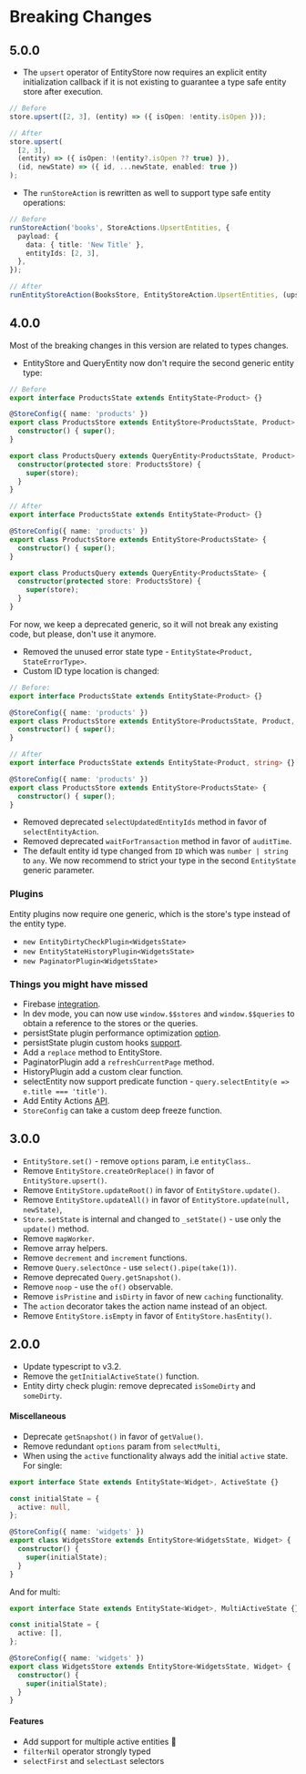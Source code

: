 # Breaking Changes

## 5.0.0

- The `upsert` operator of EntityStore now requires an explicit entity initialization callback if it is not
  existing to guarantee a type safe entity store after execution.

```ts
// Before
store.upsert([2, 3], (entity) => ({ isOpen: !entity.isOpen }));
```

```ts
// After
store.upsert(
  [2, 3],
  (entity) => ({ isOpen: !(entity?.isOpen ?? true) }),
  (id, newState) => ({ id, ...newState, enabled: true })
);
```

- The `runStoreAction` is rewritten as well to support type safe entity operations:

```ts
// Before
runStoreAction('books', StoreActions.UpsertEntities, {
  payload: {
    data: { title: 'New Title' },
    entityIds: [2, 3],
  },
});
```

```ts
// After
runEntityStoreAction(BooksStore, EntityStoreAction.UpsertEntities, (upsert) => upsert([2, 3], { title: 'New Title' }, (id, newState) => ({ id, ...newState, price: 0 })));
```

## 4.0.0

Most of the breaking changes in this version are related to types changes.

- EntityStore and QueryEntity now don't require the second generic entity type:

```ts
// Before
export interface ProductsState extends EntityState<Product> {}

@StoreConfig({ name: 'products' })
export class ProductsStore extends EntityStore<ProductsState, Product> {
  constructor() { super();
}

export class ProductsQuery extends QueryEntity<ProductsState, Product> {
  constructor(protected store: ProductsStore) {
    super(store);
  }
}

// After
export interface ProductsState extends EntityState<Product> {}

@StoreConfig({ name: 'products' })
export class ProductsStore extends EntityStore<ProductsState> {
  constructor() { super();
}

export class ProductsQuery extends QueryEntity<ProductsState> {
  constructor(protected store: ProductsStore) {
    super(store);
  }
}
```

For now, we keep a deprecated generic, so it will not break any existing code, but please, don't use it anymore.

- Removed the unused error state type - `EntityState<Product, StateErrorType>`.
- Custom ID type location is changed:

```ts
// Before:
export interface ProductsState extends EntityState<Product> {}

@StoreConfig({ name: 'products' })
export class ProductsStore extends EntityStore<ProductsState, Product, string> {
  constructor() { super();
}

// After
export interface ProductsState extends EntityState<Product, string> {}

@StoreConfig({ name: 'products' })
export class ProductsStore extends EntityStore<ProductsState> {
  constructor() { super();
}
```

- Removed deprecated `selectUpdatedEntityIds` method in favor of `selectEntityAction`.
- Removed deprecated `waitForTransaction` method in favor of `auditTime`.
- The default entity id type changed from `ID` which was `number | string` to `any`. We now recommend to strict your type in the second `EntityState` generic parameter.

### Plugins

Entity plugins now require one generic, which is the store's type instead of the entity type.

- `new EntityDirtyCheckPlugin<WidgetsState>`
- `new EntityStateHistoryPlugin<WidgetsState>`
- `new PaginatorPlugin<WidgetsState>`

### Things you might have missed

- Firebase [integration](https://netbasal.gitbook.io/akita/angular-plugins/firebase-integration).
- In dev mode, you can now use `window.$$stores` and `window.$$queries` to obtain a reference to the stores or the queries.
- persistState plugin performance optimization [option](https://netbasal.gitbook.io/akita/enhancers/persist-state#performance-optimization).
- persistState plugin custom hooks [support](https://netbasal.gitbook.io/akita/enhancers/persist-state#custom-hooks).
- Add a `replace` method to EntityStore.
- PaginatorPlugin add a `refreshCurrentPage` method.
- HistoryPlugin add a custom clear function.
- selectEntity now support predicate function - `query.selectEntity(e => e.title === 'title')`.
- Add Entity Actions [API](https://netbasal.gitbook.io/akita/entity-store/entity-query/api#entity-actions).
- `StoreConfig` can take a custom deep freeze function.

## 3.0.0

- `EntityStore.set()` - remove `options` param, i.e `entityClass`..
- Remove `EntityStore.createOrReplace()` in favor of `EntityStore.upsert()`.
- Remove `EntityStore.updateRoot()` in favor of `EntityStore.update()`.
- Remove `EntityStore.updateAll()` in favor of `EntityStore.update(null, newState)`,
- `Store.setState` is internal and changed to `_setState()` - use only the `update()` method.
- Remove `mapWorker`.
- Remove array helpers.
- Remove `decrement` and `increment` functions.
- Remove `Query.selectOnce` - use `select().pipe(take(1))`.
- Remove deprecated `Query.getSnapshot()`.
- Remove `noop` - use the `of()` observable.
- Remove `isPristine` and `isDirty` in favor of new `caching` functionality.
- The `action` decorator takes the action name instead of an object.
- Remove `EntityStore.isEmpty` in favor of `EntityStore.hasEntity()`.

## 2.0.0

- Update typescript to v3.2.
- Remove the `getInitialActiveState()` function.
- Entity dirty check plugin: remove deprecated `isSomeDirty` and `someDirty`.

#### Miscellaneous

- Deprecate `getSnapshot()` in favor of `getValue()`.
- Remove redundant `options` param from `selectMulti`,
- When using the `active` functionality always add the initial `active` state. For single:

```ts
export interface State extends EntityState<Widget>, ActiveState {}

const initialState = {
  active: null,
};

@StoreConfig({ name: 'widgets' })
export class WidgetsStore extends EntityStore<WidgetsState, Widget> {
  constructor() {
    super(initialState);
  }
}
```

And for multi:

```ts
export interface State extends EntityState<Widget>, MultiActiveState {}

const initialState = {
  active: [],
};

@StoreConfig({ name: 'widgets' })
export class WidgetsStore extends EntityStore<WidgetsState, Widget> {
  constructor() {
    super(initialState);
  }
}
```

#### Features

- Add support for multiple active entities 🎉
- `filterNil` operator strongly typed
- `selectFirst` and `selectLast` selectors
